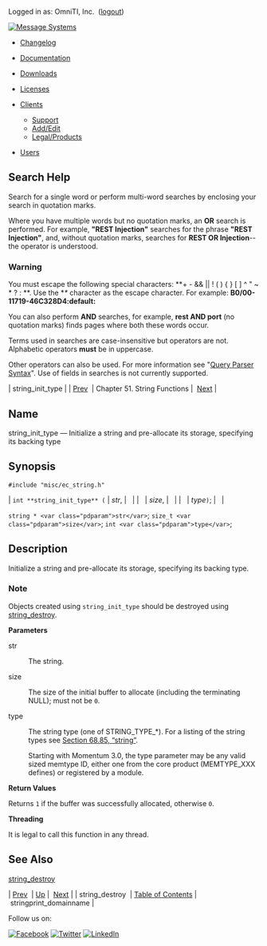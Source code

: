 Logged in as: OmniTI, Inc.  ([logout](https://support.messagesystems.com/logout.php))

[![Message Systems](https://support.messagesystems.com/images/ms-white205.png)](https://support.messagesystems.com/start.php) 

*   [Changelog](https://support.messagesystems.com/start.php?show=changelog)
*   [Documentation](https://support.messagesystems.com/docs/)
*   [Downloads](https://support.messagesystems.com/start.php)

*   [Licenses](https://support.messagesystems.com/license_summary.php)
*   <a href="">Clients</a>
    *   [Support](https://support.messagesystems.com/cs.php)
    *   [Add/Edit](https://support.messagesystems.com/edit_client.php)
    *   [Legal/Products](https://support.messagesystems.com/edit_products.php)
*   [Users](https://support.messagesystems.com/edit_customer.php)

## Search Help

Search for a single word or perform multi-word searches by enclosing your search in quotation marks.

Where you have multiple words but no quotation marks, an **OR** search is performed. For example, **"REST Injection"** searches for the phrase **"REST Injection"**, and, without quotation marks, searches for **REST OR Injection**--the operator is understood.

### Warning

You must escape the following special characters: **+ - && || ! ( ) { } [ ] ^ " ~ * ? : \**. Use the **\** character as the escape character. For example: **B0/00-11719-46C328D4\:default\:**

You can also perform **AND** searches, for example, **rest AND port** (no quotation marks) finds pages where both these words occur.

Terms used in searches are case-insensitive but operators are not. Alphabetic operators **must** be in uppercase.

Other operators can also be used. For more information see "[Query Parser Syntax](https://lucene.apache.org/core/old_versioned_docs/versions/3_0_0/queryparsersyntax.html)". Use of fields in searches is not currently supported.

| string_init_type |
| [Prev](apis.string_destroy.php)  | Chapter 51. String Functions |  [Next](apis.stringprint_domainname.php) |

<a name="apis.string_init_type"></a>
## Name

string_init_type — Initialize a string and pre-allocate its storage, specifying its backing type

## Synopsis

`#include "misc/ec_string.h"`

| `int **string_init_type** (` | <var class="pdparam">str</var>, |   |
|   | <var class="pdparam">size</var>, |   |
|   | <var class="pdparam">type</var>`)`; |   |

`string * <var class="pdparam">str</var>`;
`size_t <var class="pdparam">size</var>`;
`int <var class="pdparam">type</var>`;<a name="idp35450800"></a>
## Description

Initialize a string and pre-allocate its storage, specifying its backing type.

### Note

Objects created using `string_init_type` should be destroyed using [string_destroy](apis.string_destroy.php "string_destroy").

**Parameters**

<dl class="variablelist">

<dt>str</dt>

<dd>

The string.

</dd>

<dt>size</dt>

<dd>

The size of the initial buffer to allocate (including the terminating NULL); must not be `0`.

</dd>

<dt>type</dt>

<dd>

The string type (one of STRING_TYPE_*). For a listing of the string types see [Section 68.85, “string”](structs.string.php "68.85. string").

Starting with Momentum 3.0, the type parameter may be any valid sized memtype ID, either one from the core product (MEMTYPE_XXX defines) or registered by a module.

</dd>

</dl>

**Return Values**

Returns `1` if the buffer was successfully allocated, otherwise `0`.

**Threading**

It is legal to call this function in any thread.

<a name="idp35465264"></a>
## See Also

[string_destroy](apis.string_destroy.php "string_destroy")

| [Prev](apis.string_destroy.php)  | [Up](string.php) |  [Next](apis.stringprint_domainname.php) |
| string_destroy  | [Table of Contents](index.php) |  stringprint_domainname |

Follow us on:

[![Facebook](https://support.messagesystems.com/images/icon-facebook.png)](http://www.facebook.com/messagesystems) [![Twitter](https://support.messagesystems.com/images/icon-twitter.png)](http://twitter.com/#!/MessageSystems) [![LinkedIn](https://support.messagesystems.com/images/icon-linkedin.png)](http://www.linkedin.com/company/message-systems)